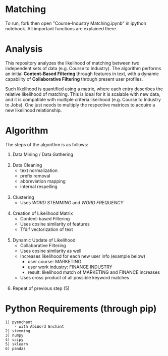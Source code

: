 # Matching

To run, fork then open "Course-Industry Matching.ipynb" in ipython notebook.
All important functions are explained there.

# Analysis

This repository analyzes the likelihood of matching between two independent sets of data (e.g. Course to Industry). The algorithm performs an initial <b>Content-Based Filtering</b> through features in text, with a dynamic capability of <b>Collaborative Filtering</b> through present user profiles.

Such likelihood is quantified using a matrix, where each entry describes the relative likelihood of matching. This is ideal for it is scalable with new data, and it is compatible with multiple criteria likelihood (e.g. Course to Industry to Jobs). One just needs to multiply the respective matrices to acquire a new likelihood relationship.

# Algorithm

The steps of the algorithm is as follows:
<ol>
<li>Data Mining / Data Gathering</li><br>
<li>Data Cleaning
  <ul>
  <li>text normalization</li>
  <li>prefix removal</li>
  <li>abbreviation mapping</li>
  <li>internal respelling</li>
  </ul>
</li><br>
<li>Clustering
  <ul>
  <li>Uses <i>WORD STEMMING</i> and <i>WORD FREQUENCY</i></li>
  </ul>
</li><br>
<li>Creation of Likelihood Matrix
  <ul>
  <li>Content-based Filtering</li>
  <li>Uses cosine similarity of features</li>
  <li>Tfdif vectorization of text</li>
  </ul>
</li><br>
<li>Dynamic Update of Likelihood
  <ul>
  <li>Collaborative Filtering</li>
  <li>Uses cosine similarity as well</li>
  <li>Increases likelihood for each new user info (example below)
    <ul>
    <li>user course: MARKETING</li>
    <li>user work industry: FINANCE INDUSTRY</li>
    <li>result: likelihood match of MARKETING and FINANCE increases</li>
    </ul>
  </li>
  <li>Uses cross product of all possible keyword matches</li>
  </ul>
</li><br>
<li>Repeat of previous step (5)</li>
</ol>

# Python Requirements (through pip)
	
	1) pyenchant
		- with AbiWord Enchant 
	2) stemming
	3) numpy
	4) scipy
	5) sklearn
	6) pandas
